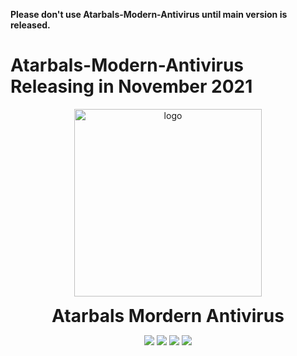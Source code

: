 **Please don't use Atarbals-Modern-Antivirus until main version is released.**
# Atarbals-Modern-Antivirus Releasing in November 2021
<p align="center">
  <img width="300" src="https://user-images.githubusercontent.com/90396120/134889303-1b835d90-7e62-4060-9e0f-8e3a3885778e.png" alt="logo">
  <h1 align="center" style="margin: 0 auto 0 auto;">Atarbals Mordern Antivirus</h1>
</p>

 <p align="center">
   <img src="https://img.shields.io/badge/Open%20Source-Atarbals%20Antivirus%20for%20all-brightgreen">
   <img src="https://img.shields.io/badge/Atarbals%20Antivirus-With%20Mordern%20UI-skyblue">
   <img src="https://img.shields.io/badge/Support-24%2F7-brightgreen">
   <img src="https://img.shields.io/badge/Product%20Updates-On%20schedule-lightblue">
 </p>


